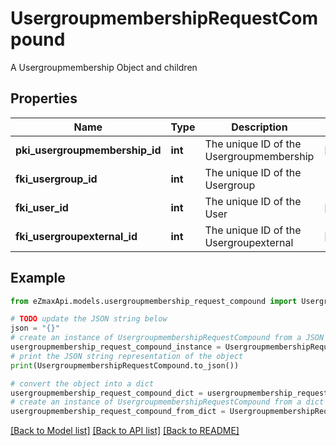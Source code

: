 # UsergroupmembershipRequestCompound

A Usergroupmembership Object and children

## Properties

Name | Type | Description | Notes
------------ | ------------- | ------------- | -------------
**pki_usergroupmembership_id** | **int** | The unique ID of the Usergroupmembership | [optional] 
**fki_usergroup_id** | **int** | The unique ID of the Usergroup | 
**fki_user_id** | **int** | The unique ID of the User | [optional] 
**fki_usergroupexternal_id** | **int** | The unique ID of the Usergroupexternal | [optional] 

## Example

```python
from eZmaxApi.models.usergroupmembership_request_compound import UsergroupmembershipRequestCompound

# TODO update the JSON string below
json = "{}"
# create an instance of UsergroupmembershipRequestCompound from a JSON string
usergroupmembership_request_compound_instance = UsergroupmembershipRequestCompound.from_json(json)
# print the JSON string representation of the object
print(UsergroupmembershipRequestCompound.to_json())

# convert the object into a dict
usergroupmembership_request_compound_dict = usergroupmembership_request_compound_instance.to_dict()
# create an instance of UsergroupmembershipRequestCompound from a dict
usergroupmembership_request_compound_from_dict = UsergroupmembershipRequestCompound.from_dict(usergroupmembership_request_compound_dict)
```
[[Back to Model list]](../README.md#documentation-for-models) [[Back to API list]](../README.md#documentation-for-api-endpoints) [[Back to README]](../README.md)


